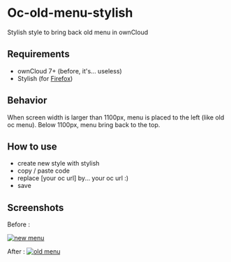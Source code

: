Oc-old-menu-stylish
===================

Stylish style to bring back old menu in ownCloud

## Requirements

* ownCloud 7+ (before, it's... useless)
* Stylish (for [Firefox](https://addons.mozilla.org/en-US/firefox/addon/stylish/))

## Behavior

When screen width is larger than 1100px, menu is placed to the left (like old oc menu). Below 1100px, menu bring back
to the top.

## How to use

* create new style with stylish
* copy / paste code
* replace [your oc url] by... your oc url :)
* save

## Screenshots

Before :

[![new menu](https://i.imgur.com/3qOGHN9m.png)](https://i.imgur.com/3qOGHN9.png)


After :
[![old menu](https://i.imgur.com/9GLgOtrm.png)](https://i.imgur.com/9GLgOtr.png)

